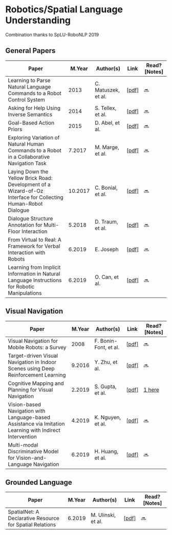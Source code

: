 # Robotics/Spatial Language Understanding   
Combination thanks to SpLU-RoboNLP 2019

## General Papers
Paper | M.Year | Author(s) | Link | Read? [Notes]
--- | --- | --- | --- | ---
Learning to Parse Natural Language Commands to a Robot Control System | 2013 | C. Matuszek, et al. | [[pdf]](https://homes.cs.washington.edu/~lsz/papers/mhzf-iser12.pdf) | 🔜
Asking for Help Using Inverse Semantics | 2014 | S. Tellex, et al. | [[pdf]](http://cs.brown.edu/people/stellex/publications/tellex14.pdf) | 🔜
Goal-Based Action Priors | 2015 | D. Abel, et al. | [[pdf]](https://david-abel.github.io/papers/goal_based_action_priors.pdf) | 🔜
Exploring Variation of Natural Human Commands to a Robot in a Collaborative Navigation Task | 7.2017 | M. Marge, et al. | [[pdf]](https://www.aclweb.org/anthology/W17-2808) | 🔜
Laying Down the Yellow Brick Road: Development of a Wizard-of-Oz Interface for Collecting Human-Robot Dialogue | 10.2017 | C. Bonial, et al. | [[pdf]](https://arxiv.org/pdf/1710.06406.pdf) | 🔜
Dialogue Structure Annotation for Multi-Floor Interaction | 5.2018 | D. Traum, et al. | [[pdf]](https://www.aclweb.org/anthology/L18-1017) | 🔜
From Virtual to Real: A Framework for Verbal Interaction with Robots | 6.2019 | E. Joseph | [[pdf]](https://www.aclweb.org/anthology/W19-1603) | 🔜
Learning from Implicit Information in Natural Language Instructions for Robotic Manipulations | 6.2019 | O. Can, et al. | [[pdf]](https://www.aclweb.org/anthology/W19-1604) | 🔜

## Visual Navigation
Paper | M.Year | Author(s) | Link | Read? [Notes]
--- | --- | --- | --- | ---
Visual Navigation for Mobile Robots: a Survey | 2008 | F. Bonin-Font, et al. | [[pdf]](http://www.ent.mrt.ac.lk/~ranga/courses/en5204_2013/BONINF08_Visual_Navigation_for_Mobile_Robots_a_Survey.pdf) | 🔜
Target-driven Visual Navigation in Indoor Scenes using Deep Reinforcement Learning | 9.2016 | Y. Zhu, et al. | [[pdf]](https://arxiv.org/pdf/1609.05143.pdf) | 🔜
Cognitive Mapping and Planning for Visual Navigation | 2.2019 | S. Gupta, et al. | [[pdf]](https://arxiv.org/pdf/1702.03920.pdf) | [1 here](https://github.com/Benned-H/Reading_List/blob/master/Notes/Visual_Navigation_Notes.ipynb)
Vision-based Navigation with Language-based Assistance via Imitation Learning with Indirect Intervention | 4.2019 | K. Nguyen, et al. | [[pdf]](https://arxiv.org/pdf/1812.04155v4.pdf) | 🔜
Multi-modal Discriminative Model for Vision-and-Language Navigation | 6.2019 | H. Huang, et al. | [[pdf]](https://www.aclweb.org/anthology/W19-1605) | 🔜

## Grounded Language
Paper | M.Year | Author(s) | Link | Read? [Notes]
--- | --- | --- | --- | ---
SpatialNet: A Declarative Resource for Spatial Relations | 6.2019 | M. Ulinski, et al. | [[pdf]](https://www.aclweb.org/anthology/W19-1607) | 🔜
